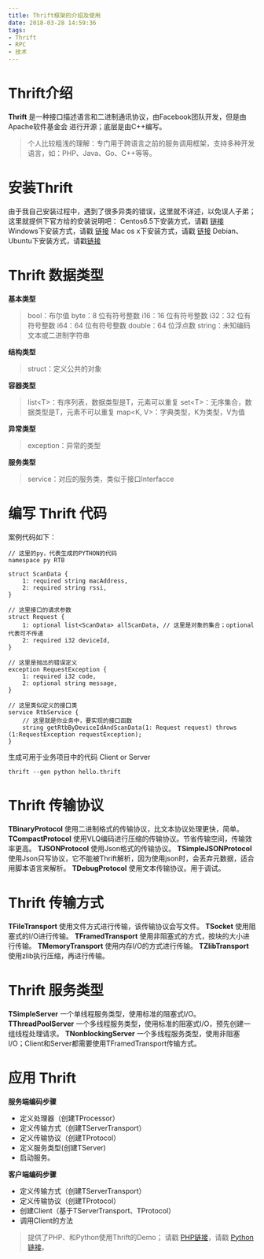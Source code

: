 ```yaml
---
title: Thrift框架的介绍及使用
date: 2018-03-28 14:59:36
tags:
- Thrift
- RPC
- 技术
---
```

# Thrift介绍

**Thrift** 是一种接口描述语言和二进制通讯协议，由Facebook团队开发，但是由 Apache软件基金会 进行开源；底层是由C++编写。
>个人比较粗浅的理解：专门用于跨语言之前的服务调用框架，支持多种开发语言，如：PHP、Java、Go、C++等等。

# 安装Thrift

由于我自己安装过程中，遇到了很多异类的错误，这里就不详述，以免误人子弟；这里就提供下官方给的安装说明吧：
Centos6.5下安装方式，请戳 [链接](https://thrift.apache.org/docs/install/centos)
Windows下安装方式，请戳 [链接](https://thrift.apache.org/docs/install/windows)
Mac os x下安装方式，请戳 [链接](https://thrift.apache.org/docs/install/os_x)
Debian、Ubuntu下安装方式，请戳[链接](https://thrift.apache.org/docs/install/debian)

<!-- more -->

# Thrift 数据类型

**基本类型**

> bool：布尔值
> byte：8 位有符号整数
> i16：16 位有符号整数
> i32：32 位有符号整数
> i64：64 位有符号整数
> double：64 位浮点数
> string：未知编码文本或二进制字符串

**结构类型**

> struct：定义公共的对象

**容器类型**

> list&lt;T&gt;：有序列表，数据类型是T，元素可以重复
> set&lt;T&gt;：无序集合，数据类型是T，元素不可以重复
> map&lt;K, V&gt;：字典类型，K为类型，V为值

**异常类型**

> exception：异常的类型

**服务类型**

> service：对应的服务类，类似于接口Interfacce

# 编写 Thrift 代码

案例代码如下：

```
// 这里的py，代表生成的PYTHON的代码
namespace py RTB 

struct ScanData {
    1: required string macAddress,
    2: required string rssi,
}

// 这里接口的请求参数
struct Request {
    1: optional list<ScanData> allScanData, // 这里是对象的集合；optional 代表可不传递
    2: required i32 deviceId,
}

// 这里是抛出的错误定义
exception RequestException {
    1: required i32 code,
    2: optional string message,
}

// 这里类似定义的接口类
service RtbService {
    // 这里就是你业务中，要实现的接口函数
    string getRtbByDeviceIdAndScanData(1: Request request) throws (1:RequestException requestException);
}
```

生成可用于业务项目中的代码 Client or Server 

```
thrift --gen python hello.thrift
```

# Thrift 传输协议

**TBinaryProtocol** 使用二进制格式的传输协议，比文本协议处理更快，简单。
**TCompactProtocol** 使用VLQ编码进行压缩的传输协议。节省传输空间，传输效率更高。
**TJSONProtocol** 使用Json格式的传输协议。
**TSimpleJSONProtocol**  使用Json只写协议，它不能被Thrift解析，因为使用json时，会丢弃元数据，适合用脚本语言来解析。
**TDebugProtocol** 使用文本传输协议。用于调试。

# Thrift 传输方式

**TFileTransport** 使用文件方式进行传输，该传输协议会写文件。
**TSocket** 使用阻塞式的I/O进行传输。
**TFramedTransport** 使用非阻塞式的方式，按块的大小进行传输。
**TMemoryTransport** 使用内存I/O的方式进行传输。
**TZlibTransport** 使用zlib执行压缩，再进行传输。

# Thrift 服务类型

**TSimpleServer**  一个单线程服务类型，使用标准的阻塞式I/O。 
**TThreadPoolServer** 一个多线程服务类型，使用标准的阻塞式I/O，预先创建一组线程处理请求。
**TNonblockingServer** 一个多线程服务类型，使用非阻塞I/O；Client和Server都需要使用TFramedTransport传输方式。

# 应用 Thrift

**服务端编码步骤**
- 定义处理器（创建TProcessor）
- 定义传输方式（创建TServerTransport）
- 定义传输协议（创建TProtocol）
- 定义服务类型(创建TServer)
- 启动服务。

**客户端编码步骤**
- 定义传输方式（创建TServerTransport）
- 定义传输协议（创建TProtocol）
- 创建Client（基于TServerTransport、TProtocol）
- 调用Client的方法

> 提供了PHP、和Python使用Thrift的Demo； 请戳 [PHP链接](https://github.com/wbz93815/php-thrift)，请戳 [Python链接](https://github.com/wbz93815/python-thrift)。
